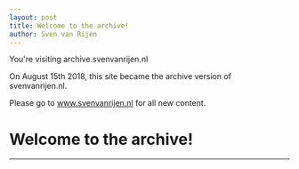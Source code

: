 ```yaml
---
layout: post
title: Welcome to the archive!
author: Sven van Rijen
---
```


You're visiting archive.svenvanrijen.nl

On August 15th 2018, this site became the archive version of svenvanrijen.nl.

Please go to www.svenvanrijen.nl for all new content.

# Welcome to the archive!

-----
